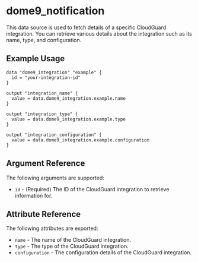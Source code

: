 ﻿---
layout: "dome9"
page_title: "Check Point CloudGuard: dome9_notification"
sidebar_current: "docs-data-source-dome9-notification"
description: |- 
  Fetches details of a specific CloudGuard integration.
---

# dome9\_notification

This data source is used to fetch details of a specific CloudGuard integration. You can retrieve various details about the integration such as its name, type, and configuration.

## Example Usage

```hcl
data "dome9_integration" "example" {
  id = "your-integration-id"
}

output "integration_name" {
  value = data.dome9_integration.example.name
}

output "integration_type" {
  value = data.dome9_integration.example.type
}

output "integration_configuration" {
  value = data.dome9_integration.example.configuration
}
```
## Argument Reference

The following arguments are supported:

- `id` - (Required) The ID of the CloudGuard integration to retrieve information for.

## Attribute Reference

The following attributes are exported:

- `name` - The name of the CloudGuard integration.
- `type` - The type of the CloudGuard integration.
- `configuration` - The configuration details of the CloudGuard integration.
